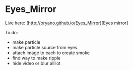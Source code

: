# Eyes_Mirror

Live here: (http://oryano.github.io/Eyes_Mirror)[Eyes mirror]

To do:
* make particle
* make particle source from eyes
* attach image to each to create smoke
* find way to make ripple
* hide video or blur allllot
